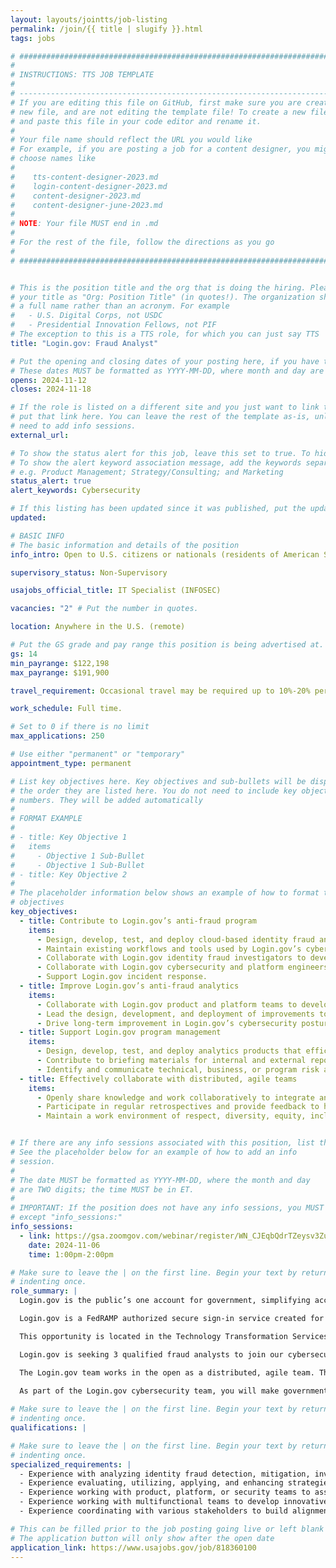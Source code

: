 ```yaml
---
layout: layouts/jointts/job-listing
permalink: /join/{{ title | slugify }}.html
tags: jobs

# ###############################################################################
#                                                                              #
# INSTRUCTIONS: TTS JOB TEMPLATE                                               #
#                                                                              #
# -----------------------------------------------------------------------------#
# If you are editing this file on GitHub, first make sure you are creating a   #
# new file, and are not editing the template file! To create a new file, copy  #
# and paste this file in your code editor and rename it.                       #
#                                                                              #
# Your file name should reflect the URL you would like                         #
# For example, if you are posting a job for a content designer, you might      #
# choose names like                                                            #
#                                                                              #
#    tts-content-designer-2023.md                                              #
#    login-content-designer-2023.md                                            #
#    content-designer-2023.md                                                  #
#    content-designer-june-2023.md                                             #
#                                                                              #
# NOTE: Your file MUST end in .md                                              #
#                                                                              #
# For the rest of the file, follow the directions as you go                    #
#                                                                              #
# ###############################################################################


# This is the position title and the org that is doing the hiring. Please format
# your title as "Org: Position Title" (in quotes!). The organization should be
# a full name rather than an acronym. For example
#   - U.S. Digital Corps, not USDC
#   - Presidential Innovation Fellows, not PIF
# The exception to this is a TTS role, for which you can just say TTS
title: "Login.gov: Fraud Analyst"

# Put the opening and closing dates of your posting here, if you have them
# These dates MUST be formatted as YYYY-MM-DD, where month and day are 2-digits
opens: 2024-11-12
closes: 2024-11-18

# If the role is listed on a different site and you just want to link to it,
# put that link here. You can leave the rest of the template as-is, unless you 
# need to add info sessions.
external_url:

# To show the status alert for this job, leave this set to true. To hide it, change to false
# To show the alert keyword association message, add the keywords separated by a semi-colon
# e.g. Product Management; Strategy/Consulting; and Marketing
status_alert: true
alert_keywords: Cybersecurity

# If this listing has been updated since it was published, put the updated date below in YYYY-MM-DD format.
updated:

# BASIC INFO
# The basic information and details of the position
info_intro: Open to U.S. citizens or nationals (residents of American Samoa and Swains Island). Subject to background check.

supervisory_status: Non-Supervisory

usajobs_official_title: IT Specialist (INFOSEC)

vacancies: "2" # Put the number in quotes.

location: Anywhere in the U.S. (remote)

# Put the GS grade and pay range this position is being advertised at. For SES positions, set the value of gs to SES.
gs: 14
min_payrange: $122,198
max_payrange: $191,900

travel_requirement: Occasional travel may be required up to 10%-20% per year.

work_schedule: Full time.

# Set to 0 if there is no limit
max_applications: 250

# Use either "permanent" or "temporary"
appointment_type: permanent

# List key objectives here. Key objectives and sub-bullets will be displayed in
# the order they are listed here. You do not need to include key objective
# numbers. They will be added automatically
#
# FORMAT EXAMPLE
# 
# - title: Key Objective 1
#   items 
#     - Objective 1 Sub-Bullet
#     - Objective 1 Sub-Bullet
# - title: Key Objective 2
#
# The placeholder information below shows an example of how to format the key
# objectives
key_objectives:
  - title: Contribute to Login.gov’s anti-fraud program
    items:
      - Design, develop, test, and deploy cloud-based identity fraud analytics products and workflows that monitor, detect, mitigate, or prevent identity fraud. 
      - Maintain existing workflows and tools used by Login.gov’s cybersecurity team to monitor, detect, and investigate identity fraud.
      - Collaborate with Login.gov identity fraud investigators to develop analytics products that inform identity fraud investigations.
      - Collaborate with Login.gov cybersecurity and platform engineers to develop identity fraud monitoring and alerting solutions.
      - Support Login.gov incident response.
  - title: Improve Login.gov’s anti-fraud analytics
    items:
      - Collaborate with Login.gov product and platform teams to develop cloud-based analytics tooling that improves Login.gov’s anti-fraud posture while preserving user privacy.
      - Lead the design, development, and deployment of improvements to Login.gov’s fraud analytics workflow or tooling.
      - Drive long-term improvement in Login.gov’s cybersecurity posture by removing single points of failure, improving automation, reducing toil, or improving the fidelity of fraud analytics.
  - title: Support Login.gov program management
    items:
      - Design, develop, test, and deploy analytics products that efficiently report identity fraud KPIs and trends.
      - Contribute to briefing materials for internal and external reporting of Login.gov fraud KPIs and trends.
      - Identify and communicate technical, business, or program risk associated with Login.gov’s anti-fraud posture. 
  - title: Effectively collaborate with distributed, agile teams
    items:
      - Openly share knowledge and work collaboratively to integrate anti-identity fraud principles into product and engineering practices. 
      - Participate in regular retrospectives and provide feedback to help improve the way the team works.
      - Maintain a work environment of respect, diversity, equity, inclusion, accessibility, mutual support, flexibility, collaboration, continuous learning, and commitment to customer / partner needs. Ensure all perspectives are valued and included. Uphold TTS values of inclusion, integrity, and impact.


# If there are any info sessions associated with this position, list them here
# See the placeholder below for an example of how to add an info
# session. 
# 
# The date MUST be formatted as YYYY-MM-DD, where the month and day
# are TWO digits; the time MUST be in ET.
#
# IMPORTANT: If the position does not have any info sessions, you MUST delete everything
# except "info_sessions:"
info_sessions:
  - link: https://gsa.zoomgov.com/webinar/register/WN_CJEqbQdrTZeysv3Zu_8L6Q#/registration
    date: 2024-11-06
    time: 1:00pm-2:00pm

# Make sure to leave the | on the first line. Begin your text by returning to the next line and
# indenting once.
role_summary: |
  Login.gov is the public’s one account for government, simplifying access to government benefits and services for members of the public by enabling them to reuse one secure account across government agencies, and improving the security of government systems by enabling agencies to leverage a shared technology service to provide strong authentication and identity verification services to their customers. We focus on the complexities of digital identity authentication for the public, so agencies can focus on their mission.

  Login.gov is a FedRAMP authorized secure sign-in service created for the public to access participating government agency sites, products, and services. At its core, Login.gov is both an authentication and identity verification service and is now available to all levels of government: federal, state, and local. We're helping people access essential public services and benefits securely, privately, and seamlessly. 

  This opportunity is located in the Technology Transformation Services (TTS) Solutions Division’s Login.gov team. The Login.gov team is a remote organization and is composed of experts across product development, software engineering, cybersecurity, and platform engineering.

  Login.gov is seeking 3 qualified fraud analysts to join our cybersecurity team. A qualified candidate will be able to immediately contribute to Login.gov’s anti-fraud team by, leading the design, development, and deployment of identity-fraud related, cloud-based data analytics solutions. Leading cross functional teams to improve Login.gov’s anti-fraud standard operating procedures, fraud analytics tooling, and investigative processes.Supporting fraud investigations and Login.gov program management by developing analytics products that communicate identity fraud trends and risks to the Login.gov system. Supporting meetings with engineers and executives from prospective government agency customers to determine how Login.gov can adapt to meet their user identity needs.

  The Login.gov team works in the open as a distributed, agile team. The core product is open source, hosted in modern cloud infrastructure, and built for scale. With over ten million users we aim to be the preferred entrypoint for all government digital services. Login.gov is used to access benefits, apply for government jobs, and collect funds awarded through grant programs.

  As part of the Login.gov cybersecurity team, you will make government services more secure and accessible to the public.
  
# Make sure to leave the | on the first line. Begin your text by returning to the next line and
# indenting once.
qualifications: |

# Make sure to leave the | on the first line. Begin your text by returning to the next line and
# indenting once.
specialized_requirements: |
  - Experience with analyzing identity fraud detection, mitigation, investigation and redress practices and procedures.
  - Experience evaluating, utilizing, applying, and enhancing strategies for identity theft investigative and redress workflows.
  - Experience working with product, platform, or security teams to assess or mitigate identity fraud risk.
  - Experience working with multifunctional teams to develop innovative identity fraud related cybersecurity and cloud-based data analytics services.
  - Experience coordinating with various stakeholders to build alignment procedures and to facilitate program, initiative, project, and/or other work progress.

# This can be filled prior to the job posting going live or left blank #
# The application button will only show after the open date            #
application_link: https://www.usajobs.gov/job/818360100
---
```

